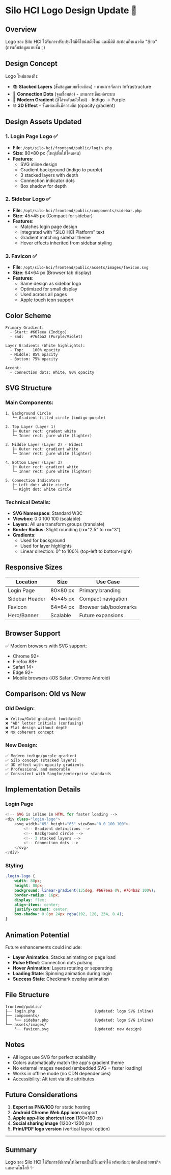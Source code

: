 # Silo HCI Logo Design Update 🎨

## Overview
Logo ของ Silo HCI ได้รับการปรับปรุงให้มีดีไซน์สมัยใหม่ และมีมิติ สะท้อนถึงแนวคิด "Silo" (การเก็บข้อมูลแบบชั้น ๆ)

## Design Concept
Logo ใหม่แสดงถึง:
- 📚 **Stacked Layers** (ชั้นข้อมูลแบบเรียงซ้อน) - แทนการจัดการ Infrastructure
- 🔗 **Connection Dots** (จุดเชื่อมต่อ) - แทนการเชื่อมต่อระบบ
- 💎 **Modern Gradient** (สีไล่ระดับสมัยใหม่) - Indigo → Purple
- 🌐 **3D Effect** - ชั้นแต่ละชั้นมีความลึก (opacity gradient)

## Design Assets Updated

### 1. **Login Page Logo** ✅
- **File**: `/opt/silo-hci/frontend/public/login.php`
- **Size**: 80×80 px (ใหญ่เพื่อให้โดดเด่น)
- **Features**:
  - SVG inline design
  - Gradient background (indigo to purple)
  - 3 stacked layers with depth
  - Connection indicator dots
  - Box shadow for depth

### 2. **Sidebar Logo** ✅
- **File**: `/opt/silo-hci/frontend/public/components/sidebar.php`
- **Size**: 45×45 px (Compact for sidebar)
- **Features**:
  - Matches login page design
  - Integrated with "SILO HCI Platform" text
  - Gradient matching sidebar theme
  - Hover effects inherited from sidebar styling

### 3. **Favicon** ✅
- **File**: `/opt/silo-hci/frontend/public/assets/images/favicon.svg`
- **Size**: 64×64 px (Browser tab display)
- **Features**:
  - Same design as sidebar logo
  - Optimized for small display
  - Used across all pages
  - Apple touch icon support

## Color Scheme
```
Primary Gradient:
  - Start: #667eea (Indigo)
  - End:   #764ba2 (Purple/Violet)

Layer Gradients (White highlights):
  - Top:    100% opacity
  - Middle: 85% opacity
  - Bottom: 75% opacity

Accent:
  - Connection dots: White, 80% opacity
```

## SVG Structure

### Main Components:
```
1. Background Circle
   └─ Gradient-filled circle (indigo→purple)

2. Top Layer (Layer 1)
   ├─ Outer rect: gradent white
   └─ Inner rect: pure white (lighter)

3. Middle Layer (Layer 2) - Widest
   ├─ Outer rect: gradient white
   └─ Inner rect: pure white (lighter)

4. Bottom Layer (Layer 3)
   ├─ Outer rect: gradient white
   └─ Inner rect: pure white (lighter)

5. Connection Indicators
   ├─ Left dot: white circle
   └─ Right dot: white circle
```

### Technical Details:
- **SVG Namespace**: Standard W3C
- **Viewbox**: 0 0 100 100 (scalable)
- **Layers**: All use transform groups (translate)
- **Border Radius**: Slight rounding (rx="2.5" to rx="3")
- **Gradients**: 
  - Used for background
  - Used for layer highlights
  - Linear direction: 0° to 100% (top-left to bottom-right)

## Responsive Sizes
| Location | Size | Use Case |
|----------|------|----------|
| Login Page | 80×80 px | Primary branding |
| Sidebar Header | 45×45 px | Compact navigation |
| Favicon | 64×64 px | Browser tab/bookmarks |
| Hero/Banner | Scalable | Future expansions |

## Browser Support
✅ Modern browsers with SVG support:
- Chrome 92+
- Firefox 88+
- Safari 14+
- Edge 92+
- Mobile browsers (iOS Safari, Chrome Android)

## Comparison: Old vs New

### Old Design:
```
❌ Yellow/Gold gradient (outdated)
❌ "AD" letter initials (confusing)
❌ Flat design without depth
❌ No coherent concept
```

### New Design:
```
✅ Modern indigo/purple gradient
✅ Silo concept (stacked layers)
✅ 3D effect with opacity gradients
✅ Professional and memorable
✅ Consistent with Sangfor/enterprise standards
```

## Implementation Details

### Login Page
```php
<!-- SVG is inline in HTML for faster loading -->
<div class="login-logo">
    <svg width="65" height="65" viewBox="0 0 100 100">
        <!-- Gradient definitions -->
        <!-- Background circle -->
        <!-- 3 stacked layers -->
        <!-- Connection dots -->
    </svg>
</div>
```

### Styling
```css
.login-logo {
    width: 80px;
    height: 80px;
    background: linear-gradient(135deg, #667eea 0%, #764ba2 100%);
    border-radius: 16px;
    display: flex;
    align-items: center;
    justify-content: center;
    box-shadow: 0 8px 24px rgba(102, 126, 234, 0.4);
}
```

## Animation Potential
Future enhancements could include:
- **Layer Animation**: Stacks animating on page load
- **Pulse Effect**: Connection dots pulsing
- **Hover Animation**: Layers rotating or separating
- **Loading State**: Spinning animation during login
- **Success State**: Checkmark overlay animation

## File Structure
```
frontend/public/
├── login.php                          (Updated: logo SVG inline)
├── components/
│   └── sidebar.php                    (Updated: logo SVG inline)
└── assets/images/
    └── favicon.svg                    (Updated: new design)
```

## Notes
- All logos use SVG for perfect scalability
- Colors automatically match the app's gradient theme
- No external images needed (embedded SVG = faster loading)
- Works in offline mode (no CDN dependencies)
- Accessibility: Alt text via title attributes

## Future Considerations
1. **Export as PNG/ICO** for static hosting
2. **Android Chrome Web App icon** support
3. **Apple app-like shortcut icon** (180×180 px)
4. **Social sharing image** (1200×1200 px)
5. **Print/PDF logo version** (vertical layout option)

---

## Summary
Logo ของ Silo HCI ได้รับการอัปเกรดให้มีความเป็นมืขี่และจำได้ พร้อมกับสะท้อนถึงหน่วยยวกิจและเทคโนโลยี ✨
